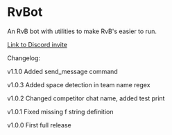 # RvBot

An RvB bot with utilities to make RvB's easier to run.

[Link to Discord invite](https://discord.com/oauth2/authorize?client_id=1339362298686341250&permissions=8&integration_type=0&scope=bot)

Changelog:

v1.1.0
Added send_message command

v1.0.3
Added space detection in team name regex

v1.0.2
Changed competitor chat name, added test print

v1.0.1
Fixed missing f string definition

v1.0.0
First full release
